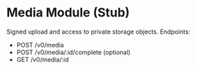 # Media Module (Stub)
Signed upload and access to private storage objects.
Endpoints:
- POST /v0/media
- POST /v0/media/:id/complete (optional)
- GET  /v0/media/:id
